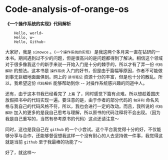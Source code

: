 Code-analysis-of-orange-os
==========================

**《一个操作系统的实现》代码解析**

        Hello, world~
        Hello, w~
        Hello, Github~
        
大家好，我是 `simowce` 。`《一个操作系统的实现》` 是我这两个多月来一直在钻研的一本书。期间遇到过不少的问题，但是很高兴的是问题都得到了解决。相信这个领域对于很多像我这个的新手来说一开始入门是十分的棘手的，所以才有了弄一份 `代码解析` 的想法。这本书是 `操作系统` 入门的好书，但是由于篇幅等原因，作者不可能做到事无巨细地面面俱到。网上的 `读书笔记` 资源十分的丰富，但是也十分的散乱。所以，我希望这份 `代码解析` 能够帮助到你 -- 对操作系统感兴趣的同道中人。

还有，由于这本书我已经看完了 `上篇` 了，同时感觉下篇有点难。所以想趁着国庆放假把书中的代码实现一遍。要注意的是，由于作者的部分代码的 `匈牙利` 命名风格与我自己的代码风格不符，所以，我也会进行一定的改动。而且，我所说的 `代码解析` 加入的更多的是我自己思考与理解，所以原书的代码注释将不会出现。（因为我是自己重写的，当然有参考原书的代码）这点还请注意～

同时，这也是我自己在 `github` 的一个小尝试。这个平台我觉得十分的好，不仅能够分享与合作，还能够督促想我这样一个没有耐心的人去坚持做一件事，我觉得这就是当前 `github` 至于我最棒的功能了～

好了，就这样～
